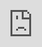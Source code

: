 <!DOCTYPE html>
<html lang="en">
<head>
    <meta charset="UTF-8">
    <meta name="viewport" content="width=device-width, initial-scale=1.0">
    <title>Embedded Website</title>
    <style>
        body, html {
            margin: 0;
            padding: 0;
            height: 100%;
            overflow: hidden;
        }
        iframe {
            border: none;
            width: 100%;
            height: 100%;
            position: absolute;
            top: 0;
            left: 0;
        }
    </style>
</head>
<body>
    <iframe src="https://h5.colorpark.cn/#/pages/index/detailsphone?machine_id=1123146" frameborder="0"></iframe>
</body>
</html>

